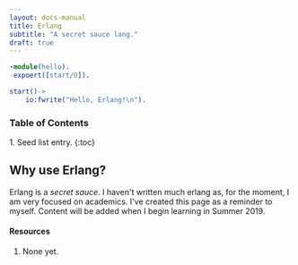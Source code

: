 ```yaml
---
layout: docs-manual
title: Erlang
subtitle: "A secret sauce lang."
draft: true 
---
```


```erlang
-module(hello).
-expoert([start/0]).

start()->
    io:fwrite("Hello, Erlang!\n").
```

<h3>Table of Contents</h3>
1. Seed list entry.
{:toc}

## Why use Erlang?

Erlang is a *secret sauce*. I haven't written much erlang as, for the moment, I am very focused on academics. I've created this page as a reminder to myself. Content will be added when I begin learning in Summer 2019.

#### Resources
1. None yet.
